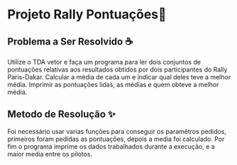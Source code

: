 # Projeto Rally Pontuações📜

## Problema a Ser Resolvido ☕️
Utilize o TDA vetor e faça um programa para ler dois conjuntos de pontuações
relativas aos resultados obtidos por dois participantes do Rally Paris-Dakar.
Calcular a média de cada um e indicar qual deles teve a melhor média. Imprimir as
pontuações lidas, as médias e quem obteve a melhor média.

## Metodo de Resolução ✨
Foi necessário usar varias funções para conseguir os paramêtros pedidos, primeiros foram pedidas as pontuações, depois a media foi calculado. Por fim o programa imprime os dados trabalhados durante a execução, e a maior media entre os pilotos.

